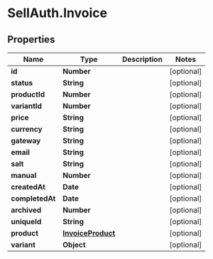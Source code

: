 # SellAuth.Invoice

## Properties

Name | Type | Description | Notes
------------ | ------------- | ------------- | -------------
**id** | **Number** |  | [optional] 
**status** | **String** |  | [optional] 
**productId** | **Number** |  | [optional] 
**variantId** | **Number** |  | [optional] 
**price** | **String** |  | [optional] 
**currency** | **String** |  | [optional] 
**gateway** | **String** |  | [optional] 
**email** | **String** |  | [optional] 
**salt** | **String** |  | [optional] 
**manual** | **Number** |  | [optional] 
**createdAt** | **Date** |  | [optional] 
**completedAt** | **Date** |  | [optional] 
**archived** | **Number** |  | [optional] 
**uniqueId** | **String** |  | [optional] 
**product** | [**InvoiceProduct**](InvoiceProduct.md) |  | [optional] 
**variant** | **Object** |  | [optional] 


